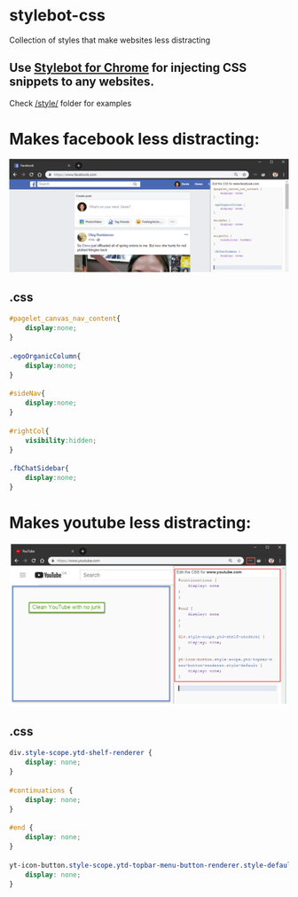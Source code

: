 # stylebot-css
Collection of styles that make websites less distracting


## Use [Stylebot for Chrome](https://chrome.google.com/webstore/detail/stylebot/oiaejidbmkiecgbjeifoejpgmdaleoha) for injecting CSS snippets to any websites.

Check [/style/](/style/) folder for examples


# Makes facebook less distracting:

![](/style/facebook/facebook.png)



## .css
```css
#pagelet_canvas_nav_content{
    display:none;
}

.egoOrganicColumn{
    display:none;   
}

#sideNav{
    display:none;
}

#rightCol{
    visibility:hidden;
}

.fbChatSidebar{
    display:none;
}

``` 


# Makes youtube less distracting:

![](/style/youtube/youtube.png)



## .css
```css
div.style-scope.ytd-shelf-renderer {
    display: none;
}

#continuations {
    display: none;
}

#end {
    display: none; 
}

yt-icon-button.style-scope.ytd-topbar-menu-button-renderer.style-default {
    display: none;
}

```